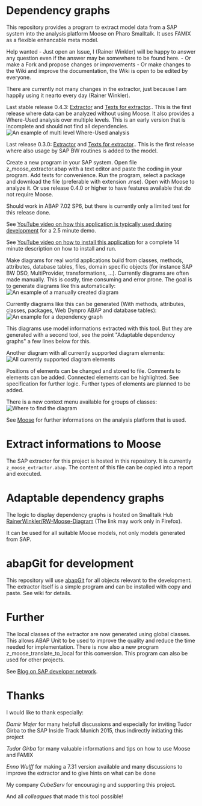 # Dependency graphs

This repository provides a program to extract model data from a SAP system into the analysis platform Moose on Pharo Smalltalk. It uses FAMIX as a flexible enhancable meta model.

Help wanted - Just open an Issue, I (Rainer Winkler) will be happy to answer any question even if the answer may be somewhere to be found here. - Or make a Fork and propose changes or improvements - Or make changes to the Wiki and improve the documentation, the Wiki is open to be edited by everyone.

There are currently not many changes in the extractor, just because I am happily using it nearto every day (Rainer Winkler).

Last stable release 0.4.3: [Extractor](../../releases/download/v0.4.3/z_moose_extractor.abap) and [Texts for extractor](../../releases/download/v0.4.3/z_moose_extractor_texts.txt).. This is the first release where data can be analyzed without using Moose. It also provides a Where-Used analysis over multiple levels. This is an early version that is incomplete and should not find all dependencies. ![An example of multi level Where-Used analysis](../../wiki/figures/v0.4.0_MultiLevelWhereUsed.png)

Last release 0.3.0: [Extractor](../../releases/download/v0.3.0/z_moose_extractor.abap) and [Texts for extractor](../../releases/download/v0.3.0/z_moose_extractor_texts.txt).. This is the first release where also usage by SAP BW routines is added to the model.

Create a new program in your SAP system. Open file z_moose_extractor.abap with a text editor and paste the coding in your program. Add texts for convenience. Run the program, select a package and download the file (preferable with extension .mse). Open with Moose to analyze it. Or use release 0.4.0 or higher to have features available that do not require Moose.

Should work in ABAP 7.02 SP6, but there is currently only a limited test for this release done.

See [YouTube video on how this application is typically used during development](https://youtu.be/0jLN-2AVIvo) for a 2.5 minute demo.

See [YouTube video on how to install this application](https://www.youtube.com/watch?v=_RMeqd5-ZQ4&t=95s) for a complete 14 minute description on how to install and run.

Make diagrams for real world applications build from classes, methods, attributes, database tables, files, domain specific objects (for instance SAP BW DSO, MultiProvider, transformations, ...). Currently diagrams are often made manually. This is costly, time consuming and error prone. The goal is to generate diagrams like this automatically:
![An example of a manually created diagram](../../wiki/figures/DemoApplication2.png)

Currently diagrams like this can be generated (With methods, attributes, classes, packages, Web Dynpro ABAP and database tables):
![An example for a dependency graph](../../wiki/figures/SAP_Extractor_dependency_all.png)

This diagrams use model informations extracted with this tool. But they are generated with a second tool, see the point "Adaptable dependency graphs" a few lines below for this.

Another diagram with all currently supported diagram elements: ![All currently supported diagram elements](../../wiki/figures/All%20features%20SAP2Moose.png)

Positions of elements can be changed and stored to file. Comments to elements can be added. Connected elements can be highlighted. See specification for further logic. Further types of elements are planned to be added.

There is a new context menu available for groups of classes: ![Where to find the diagram](../../wiki/figures/WhereToFindInMenu.png)

See [Moose](http://www.moosetechnology.org/) for further informations on the analysis platform that is used.

# Extract informations to Moose

The SAP extractor for this project is hosted in this repository. It is currently `z_moose_extractor.abap`. The content of this file can be copied into a report and executed.

# Adaptable dependency graphs

The logic to display dependency graphs is hosted on Smalltalk Hub [RainerWinkler/RW-Moose-Diagram](http://www.smalltalkhub.com/#!/~RainerWinkler/RW-Moose-Diagram) (The link may work only in Firefox).

It can be used for all suitable Moose models, not only models generated from SAP.

# abapGit for development

This repository will use [abapGit](http://abapgit.org) for all objects relevant to the development. The extractor itself is a simple program and can be installed with copy and paste. See wiki for details.

# Further

The local classes of the extractor are now generated using global classes. This allows ABAP Unit to be used to improve the quality and reduce the time needed for implementation. There is now also a new program z_moose_translate_to_local for this conversion. This program can also be used for other projects.

See [Blog on SAP developer network](https://scn.sap.com/community/abap/custom-code-management/blog/2016/03/13/solving-sap-problems-without-reading-code--extract-a-famix-model-to-moose).

# Thanks

I would like to thank especially:

*Damir Majer* for many helpfull discussions and especially for inviting Tudor Girba to the SAP Inside Track Munich 2015, thus indirectly initiating this project

*Tudor Girba* for many valuable informations and tips on how to use Moose and FAMIX

*Enno Wulff* for making a 7.31 version available and many discussions to improve the extractor and to give hints on what can be done

My company *CubeServ* for encouraging and supporting this project.

And all *colleagues* that made this tool possible!

